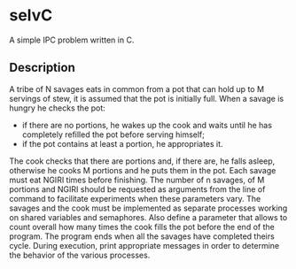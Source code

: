 # selvC
A simple IPC problem written in C.

## Description
A tribe of N savages eats in common from a pot that can hold up to M servings of
stew, it is assumed that the pot is initially full. When a savage is hungry he checks the pot:

- if there are no portions, he wakes up the cook and waits until he has completely refilled the pot before serving himself;
- if the pot contains at least a portion, he appropriates it.

The cook checks that there are portions and, if there are, he falls asleep, otherwise he cooks M portions
and he puts them in the pot. Each savage must eat NGIRI times before finishing.
The number of n savages, of M portions and NGIRI should be requested as arguments from the line of
command to facilitate experiments when these parameters vary. The savages and the cook must be
implemented as separate processes working on shared variables and semaphores. Also define
a parameter that allows to count overall how many times the cook fills the pot before
the end of the program. The program ends when all the savages have completed theirs
cycle. During execution, print appropriate messages in order to determine the behavior of the
various processes.
